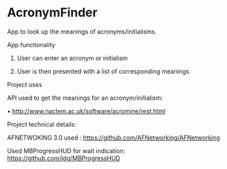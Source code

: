 # AcronymFinder
 App to look up the meanings of acronyms/initialisms.

App functionality

1. User can enter an acronym or initialism

2. User is then presented with a list of corresponding meanings

Project uses

 API used to get the meanings for an acronym/initialism:

• http://www.nactem.ac.uk/software/acromine/rest.html

Project technical details:
 

AFNETWOKING 3.0 used : https://github.com/AFNetworking/AFNetworking

Used MBProgressHUD for wait indication: https://github.com/jdg/MBProgressHUD

